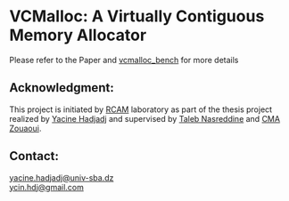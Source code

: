 # VCMalloc: A Virtually Contiguous Memory Allocator
Please refer to the Paper and [vcmalloc_bench](https://github.com/ycnhdj/vcmalloc_bench) for more details
## Acknowledgment:
This project is initiated by [RCAM](https://www.univ-sba.dz/rcam) laboratory as part of the thesis project realized by [Yacine Hadjadj](https://www.linkedin.com/in/ycinhdj) and supervised by [Taleb Nasreddine](https://scholar.google.com/citations?user=tjpgMDAAAAAJ) and [CMA Zouaoui](https://scholar.google.com/citations?user=LWPvZI4AAAAJ).
## Contact:
yacine.hadjadj@univ-sba.dz  
ycin.hdj@gmail.com
